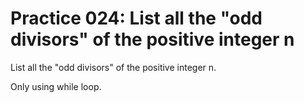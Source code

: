 # Practice 024: List all the "odd divisors" of the positive integer n

List all the "odd divisors" of the positive integer n.

Only using while loop.
